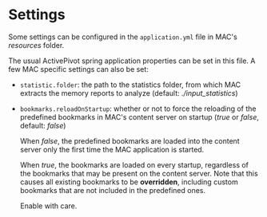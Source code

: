 # Settings

Some settings can be configured in the `application.yml` file in MAC's
*resources* folder.

The usual ActivePivot spring application properties can be set in this file. A few
MAC specific settings can also be set:

* `statistic.folder`: the path to the statistics folder, from which MAC extracts
  the memory reports to analyze (default: *./input_statistics*)

* `bookmarks.reloadOnStartup`: whether or not to force the reloading of the
  predefined bookmarks in MAC's content server on startup (*true* or *false*,
  default: *false*)

  When *false*, the predefined bookmarks are loaded into the content server only
  the first time the MAC application is started.

  When *true*, the bookmarks are loaded on every startup, regardless of the
  bookmarks that may be present on the content server. Note that this causes all
  existing bookmarks to be **overridden**, including custom bookmarks that are
  not included in the predefined ones.

  Enable with care.

